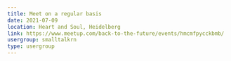```yaml
---
title: Meet on a regular basis
date: 2021-07-09
location: Heart and Soul, Heidelberg
link: https://www.meetup.com/back-to-the-future/events/hmcmfpycckbmb/
usergroup: smalltalkrn
type: usergroup
---
```

